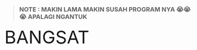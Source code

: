 
> ### NOTE : MAKIN LAMA MAKIN SUSAH PROGRAM NYA 😭😭😭 APALAGI NGANTUK
<font size="300">BANGSAT</font>
